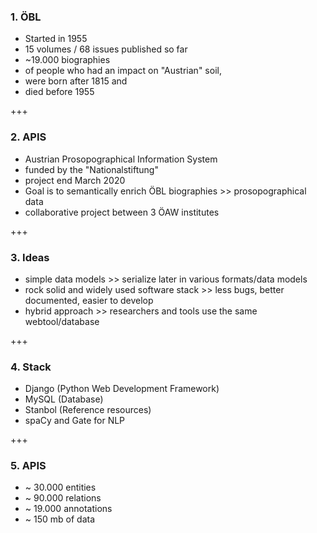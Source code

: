 
### 1. ÖBL
- Started in 1955<!-- .element: class="fragment" -->
- 15 volumes / 68 issues published so far<!-- .element: class="fragment" -->
- ~19.000 biographies<!-- .element: class="fragment" -->
- of people who had an impact on "Austrian" soil,<!-- .element: class="fragment" -->
- were born after 1815 and<!-- .element: class="fragment" -->
- died before 1955<!-- .element: class="fragment" -->

+++

### 2. APIS
- Austrian Prosopographical Information System<!-- .element: class="fragment" -->
- funded by the "Nationalstiftung"<!-- .element: class="fragment" -->
- project end March 2020<!-- .element: class="fragment" -->
- Goal is to semantically enrich ÖBL biographies \>\> prosopographical data<!-- .element: class="fragment" -->
- collaborative project between 3 ÖAW institutes<!-- .element: class="fragment" -->

+++

### 3. Ideas
- simple data models \>\> serialize later in various formats/data models<!-- .element: class="fragment" -->
- rock solid and widely used software stack \>\> less bugs, better documented, easier to develop<!-- .element: class="fragment" -->
- hybrid approach \>\> researchers and tools use the same webtool/database<!-- .element: class="fragment" -->

+++

### 4. Stack
- Django (Python Web Development Framework)<!-- .element: class="fragment" -->
- MySQL (Database)<!-- .element: class="fragment" -->
- Stanbol (Reference resources)<!-- .element: class="fragment" -->
- spaCy and Gate for NLP<!-- .element: class="fragment" -->


+++

### 5. APIS
- ~ 30.000 entities<!-- .element: class="fragment" -->
- ~ 90.000 relations<!-- .element: class="fragment" -->
- ~ 19.000 annotations<!-- .element: class="fragment" -->
- ~ 150 mb of data<!-- .element: class="fragment" -->
